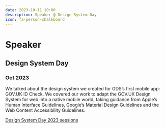 ```yaml
---
date: 2023-10-11 10:00
description: Speaker @ Design System Day
icon: fa-person-chalkboard
---
```

# Speaker
## Design System Day
### Oct 2023


We talked about the design system we created for GDS’s first mobile app: GOV.UK ID Check. We covered our work to adapt the GOV.UK Design System for web into a native mobile world, taking guidance from Apple’s Human Interface Guidelines, Google’s Material Design Guidelines and the Web Content Accessibility Guidelines.

[Design System Day 2023 sessions](https://design-system.service.gov.uk/community/design-system-day-2023/session-information/#day-2-sessions)
